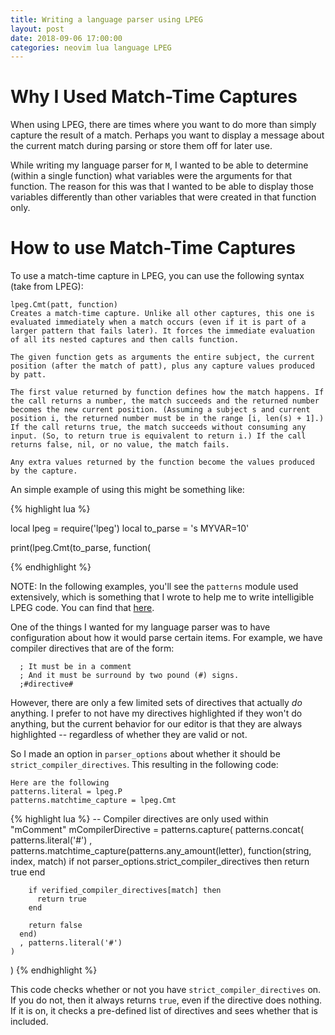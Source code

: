 ```yaml
---
title: Writing a language parser using LPEG
layout: post
date: 2018-09-06 17:00:00
categories: neovim lua language LPEG
---
```


# Why I Used Match-Time Captures

When using LPEG, there are times where you want to do more than simply capture the result of a match. Perhaps you want to display a message about the current match during parsing or store them off for later use.

While writing my language parser for `M`, I wanted to be able to determine (within a single function) what variables were the arguments for that function. The reason for this was that I wanted to be able to display those variables differently than other variables that were created in that function only.

# How to use Match-Time Captures

To use a match-time capture in LPEG, you can use the following syntax (take from LPEG):

```
lpeg.Cmt(patt, function)
Creates a match-time capture. Unlike all other captures, this one is evaluated immediately when a match occurs (even if it is part of a larger pattern that fails later). It forces the immediate evaluation of all its nested captures and then calls function.

The given function gets as arguments the entire subject, the current position (after the match of patt), plus any capture values produced by patt.

The first value returned by function defines how the match happens. If the call returns a number, the match succeeds and the returned number becomes the new current position. (Assuming a subject s and current position i, the returned number must be in the range [i, len(s) + 1].) If the call returns true, the match succeeds without consuming any input. (So, to return true is equivalent to return i.) If the call returns false, nil, or no value, the match fails.

Any extra values returned by the function become the values produced by the capture.
```


An simple example of using this might be something like:

{% highlight lua %}

local lpeg = require('lpeg')
local to_parse = 's MYVAR=10'

print(lpeg.Cmt(to_parse, function(

{% endhighlight %}

NOTE: In the following examples, you'll see the `patterns` module used extensively, which is something that I wrote to help me to write intelligible LPEG code. You can find that [here](https://github.com/tjdevries/mparse.nvim/blob/master/lua/mparse/patterns.lua).

One of the things I wanted for my language parser was to have configuration about how it would parse certain items. For example, we have compiler directives that are of the form:

```
  ; It must be in a comment
  ; And it must be surround by two pound (#) signs.
  ;#directive#
```

However, there are only a few limited sets of directives that actually _do_ anything. I prefer to not have my directives highlighted if they won't do anything, but the current behavior for our editor is that they are always highlighted -- regardless of whether they are valid or not.

So I made an option in `parser_options` about whether it should be `strict_compiler_directives`. This resulting in the following code:

```
Here are the following 
patterns.literal = lpeg.P
patterns.matchtime_capture = lpeg.Cmt
```


{% highlight lua %}
  -- Compiler directives are only used within "mComment"
  mCompilerDirective = patterns.capture(
    patterns.concat(
      patterns.literal('#')
      , patterns.matchtime_capture(patterns.any_amount(letter), function(string, index, match)
        if not parser_options.strict_compiler_directives then
          return true
        end

        if verified_compiler_directives[match] then
          return true
        end

        return false
      end)
      , patterns.literal('#')
    )
  )
{% endhighlight %}

This code checks whether or not you have `strict_compiler_directives` on. If you do not, then it always returns `true`, even if the directive does nothing. If it is on, it checks a pre-defined list of directives and sees whether that is included.
